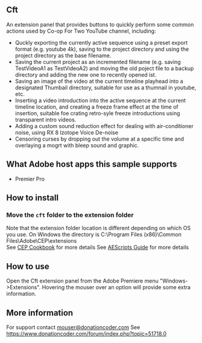 ## Cft
An extension panel that provides buttons to quickly perform some common actions used by Co-op For Two YouTube channel, including:
* Quckly exporting the currently active sequence using a preset export format (e.g. youtube 4k), saving to the project directory and using the project directory as the base filename.
* Saving the current project as an incremented filename (e.g. saving TestVideoA1 as TestVideoA2) and moving the old poject file to a backup directory and adding the new one to recently opened ist.
* Saving an image of the video at the current timeline playhead into a designated Thumbail directory, suitable for use as a thumnail in youtube, etc.
* Inserting a video introduction into the active sequence at the current timeline location, and creating a freeze frame effect at the time of insertion, suitable foe crating retro-syle freeze introductions using transparent intro videos.
* Adding a custom sound reduction effect for dealing with air-conditioner noise, using RX 8 Izotope Voice De-noise
* Censoring curses by dropping out the volume at a specific time and overlaying a mogrt with bleep sound and graphic.

## What Adobe host apps this sample supports
- Premier Pro

## How to install
### Move the `cft` folder to the extension folder
Note that the extension folder location is different depending on which OS you use. 
On Windows the directory is C:\Program Files (x86)\Common Files\Adobe\CEP\extensions\
See [CEP Cookbook](https://github.com/Adobe-CEP/CEP-Resources/blob/master/CEP_8.x/Documentation/CEP%208.0%20HTML%20Extension%20Cookbook.md#extension-folders) for more details
See [AEScripts Guide](https://aescripts.com/knowledgebase/index/view/faq/zxp-installer-faq/) for more details

## How to use
Open the Cft extension panel from the Adobe Premiere menu "Windows->Extensions".
Hovering the mouser over an option will provide some extra information.


## More information
For support contact mouser@donationcoder.com
See https://www.donationcoder.com/forum/index.php?topic=51718.0

